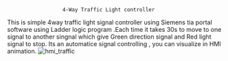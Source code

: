                       4-Way Traffic Light controller
This is simple 4way traffic light signal controller using Siemens tia portal software
using Ladder logic program .Each time it takes 30s to move to one signal to another singnal 
which give Green direction signal and Red light signal to stop.
Its an automatice signal controlling , you can visualize in HMI animation. 
![hmi_traffic](https://github.com/user-attachments/assets/0576e729-4c02-4eb8-bf8d-c1ecbacfa3a6)
